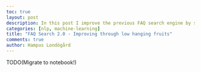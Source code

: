 ```yaml
---
toc: true
layout: post
description: In this post I improve the previous FAQ search engine by some low hanging fruits. The requirements stay the same thus SotA is not achieved but rather it's simply generic & easy on hardware (Raspberry Pi capable).
categories: [nlp, machine-learning]
title: "FAQ Search 2.0 - Improving through low hanging fruits"
comments: true
author: Hampus Londögård
---
```

TODO(Migrate to notebook!)